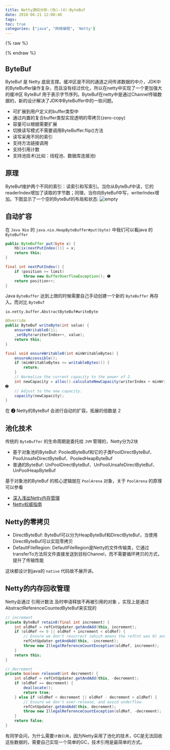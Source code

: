 ```yaml
---
title: Netty源码分析-(伪)-(4)-ByteBuf
date: 2018-06-21 12:00:48
tags:
toc: true
categories: ["java", "网络编程", 'Netty']
---
```


{% raw %}

<script src="https://lib.baomitu.com/webfont/1.6.28/webfontloader.js"></script>
<script src="https://lib.baomitu.com/snap.svg/0.5.1/snap.svg-min.js"></script>
<script src="https://lib.baomitu.com/underscore.js/1.9.0/underscore-min.js"></script>
<script src="https://lib.baomitu.com/raphael/2.2.7/raphael.min.js"></script>
<script src="https://lib.baomitu.com/js-sequence-diagrams/1.0.6/sequence-diagram-min.js"></script>

{% endraw %}

## ByteBuf
ByteBuf 是 Netty 底层支撑。缓冲区是不同的通道之间传递数据的中介，JDK中的ByteBuffer操作复杂，而且没有经过优化，所以在netty中实现了一个更加强大的缓冲区 ByteBuf 用于表示字节序列。ByteBuf在netty中是通过Channel传输数据的，新的设计解决了JDK中ByteBuffer中的一些问题。 

- 可扩展到用户定义的buffer类型中
- 通过内置的复合buffer类型实现透明的零拷贝(zero-copy)
- 容量可以根据需要扩展
- 切换读写模式不需要调用ByteBuffer.flip()方法
- 读写采用不同的索引
- 支持方法链接调用
- 支持引用计数
- 支持池技术(比如：线程池、数据库连接池)

<!-- more -->

## 原理
ByteBuf维护两个不同的索引：读索引和写索引。当你从ByteBuf中读，它的readerIndex增加了读取的字节数；同理，当你向ByteBuf中写，writerIndex增加。下图显示了一个空的ByteBuf的布局和状态:
![empty](https://s1.ax1x.com/2018/06/21/PSN5TI.png)

## 自动扩容
在 `Java Nio` 的 `java.nio.HeapByteBuffer#put(byte)` 中我们可以看java 的 `ByteBuffer`
```java
public ByteBuffer put(byte x) {
    hb[ix(nextPutIndex())] = x;
    return this;
}

final int nextPutIndex() {                         
    if (position >= limit)
        throw new BufferOverflowException(); ➊
    return position++;
}
```
Java `ByteBuffer` 达到上限的时候需要自己手动创建一个新的 `ByteBuffer` 再存入。而对比 `ByteBuf`

`io.netty.buffer.AbstractByteBuf#writeByte`
```java
@Override
public ByteBuf writeByte(int value) {
    ensureWritable0(1);
    _setByte(writerIndex++, value);
    return this;
}

final void ensureWritable0(int minWritableBytes) {
    ensureAccessible();
    if (minWritableBytes <= writableBytes()) {
        return;
    }
    // Normalize the current capacity to the power of 2.
    int newCapacity = alloc().calculateNewCapacity(writerIndex + minWritableBytes, maxCapacity);
➋
    // Adjust to the new capacity.
    capacity(newCapacity);
}
```
在 ➋ Netty的ByteBuf 会进行自动的扩容。拓展的倍数是 2

## 池化技术
传统的 `ByteBuffer` 的生命周期是委托给 `JVM` 管理的，Netty分为2块

- 基于对象池的ByteBuf: PooledByteBuf和它的子类PoolDirectByteBuf、PoolUnsafeDirectByteBuf、PooledHeapByteBuf 
- 普通的ByteBuf: UnPoolDirectByteBuf、UnPoolUnsafeDirectByteBuf、UnPoolHeapByteBuf

基于对象池的ByteBuf 的核心逻辑就在 `PoolArena` 对象，关于 `PoolArena` 的原理可以参看
- [深入浅出Netty内存管理](https://www.jianshu.com/p/c4bd37a3555b)
- [Netty权威指南](https://book.douban.com/subject/26373138/)

## Netty的零拷贝
- DirectByteBuf: ByteBuf可以分为HeapByteBuf和DirectByteBuf，当使用DirectByteBuf可以实现零拷贝
- DefaultFileRegion: DefaultFileRegion是Netty的文件传输类，它通过transferTo方法将文件直接发送到目标Channel，而不需要循环拷贝的方式，提升了传输性能

这块都设计到java的 `native` 代码故不展开讲。

## Netty的内存回收管理
Netty会通过 引用计数法 及时申请释放不再被引用的对象 ，实现上是通过 AbstractReferenceCountedByteBuf来实现的

```java
// increment
private ByteBuf retain0(final int increment) {
    int oldRef = refCntUpdater.getAndAdd(this, increment);
    if (oldRef <= 0 || oldRef + increment < oldRef) {
        // Ensure we don't resurrect (which means the refCnt was 0) and also that we encountered an overflow.
        refCntUpdater.getAndAdd(this, -increment);
        throw new IllegalReferenceCountException(oldRef, increment);
    }
    return this;
}

// decrement
private boolean release0(int decrement) {
    int oldRef = refCntUpdater.getAndAdd(this, -decrement);
    if (oldRef == decrement) {
        deallocate();
        return true;
    } else if (oldRef < decrement || oldRef - decrement > oldRef) {
        // Ensure we don't over-release, and avoid underflow.
        refCntUpdater.getAndAdd(this, decrement);
        throw new IllegalReferenceCountException(oldRef, -decrement);
    }
    return false;
}
```
有同学会问，为什么需要`计数引用`，因为Netty采用了池化的技术，GC是无法回收这些数据的，需要自己实现一个简单的GC，技术引用是最简单的方式。
